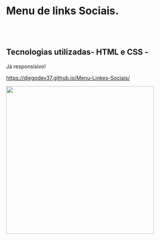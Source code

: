 <h1>Menu de links Sociais.</h1>

<br>
<br>
<h2>Tecnologias utilizadas- HTML e CSS - </h2>
<p>Já responsisivo!</p>

https://diegodev37.github.io/Menu-Linkes-Sociais/

<img src="https://github.com/diegodev37/Menu-Linkes-Sociais/blob/master/img/foto-readme_Easy-Resize.com.jpg?raw=true" width="400px">



